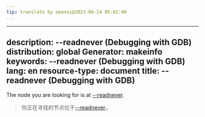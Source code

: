 ```yaml
---
tip: translate by openai@2023-06-24 05:02:40
...
```

---
description: \--readnever (Debugging with GDB)
distribution: global
Generator: makeinfo
keywords: \--readnever (Debugging with GDB)
lang: en
resource-type: document
title: \--readnever (Debugging with GDB)
---

The node you are looking for is at [\--readnever](File-Options.html#g_t_002d_002dreadnever).

> 你正在寻找的节点位于[\--readnever](File-Options.html#g_t_002d_002dreadnever)。
